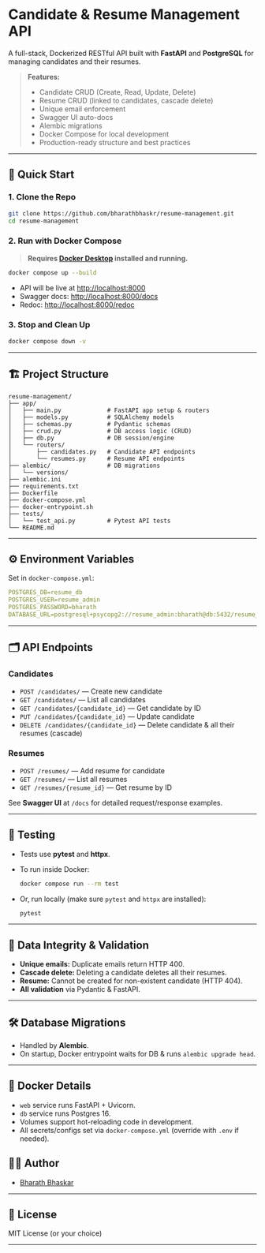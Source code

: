 # Candidate & Resume Management API

A full-stack, Dockerized RESTful API built with **FastAPI** and **PostgreSQL** for managing candidates and their resumes.

> **Features:**
>
> * Candidate CRUD (Create, Read, Update, Delete)
> * Resume CRUD (linked to candidates, cascade delete)
> * Unique email enforcement
> * Swagger UI auto-docs
> * Alembic migrations
> * Docker Compose for local development
> * Production-ready structure and best practices

---

## 🚀 Quick Start

### 1. **Clone the Repo**

```bash
git clone https://github.com/bharathbhaskr/resume-management.git
cd resume-management
```

### 2. **Run with Docker Compose**

> **Requires [Docker Desktop](https://www.docker.com/products/docker-desktop/) installed and running.**

```bash
docker compose up --build
```

* API will be live at [http://localhost:8000](http://localhost:8000)
* Swagger docs: [http://localhost:8000/docs](http://localhost:8000/docs)
* Redoc: [http://localhost:8000/redoc](http://localhost:8000/redoc)

### 3. **Stop and Clean Up**

```bash
docker compose down -v
```

---

## 🏗️ Project Structure

```
resume-management/
├── app/
│   ├── main.py             # FastAPI app setup & routers
│   ├── models.py           # SQLAlchemy models
│   ├── schemas.py          # Pydantic schemas
│   ├── crud.py             # DB access logic (CRUD)
│   ├── db.py               # DB session/engine
│   └── routers/
│       ├── candidates.py   # Candidate API endpoints
│       └── resumes.py      # Resume API endpoints
├── alembic/                # DB migrations
│   └── versions/
├── alembic.ini
├── requirements.txt
├── Dockerfile
├── docker-compose.yml
├── docker-entrypoint.sh
├── tests/
│   └── test_api.py         # Pytest API tests
└── README.md
```

---

## ⚙️ Environment Variables

Set in `docker-compose.yml`:

```yaml
POSTGRES_DB=resume_db
POSTGRES_USER=resume_admin
POSTGRES_PASSWORD=bharath
DATABASE_URL=postgresql+psycopg2://resume_admin:bharath@db:5432/resume_db
```

---

## 🗂️ API Endpoints

### Candidates

* `POST /candidates/` — Create new candidate
* `GET /candidates/` — List all candidates
* `GET /candidates/{candidate_id}` — Get candidate by ID
* `PUT /candidates/{candidate_id}` — Update candidate
* `DELETE /candidates/{candidate_id}` — Delete candidate & all their resumes (cascade)

### Resumes

* `POST /resumes/` — Add resume for candidate
* `GET /resumes/` — List all resumes
* `GET /resumes/{resume_id}` — Get resume by ID

See **Swagger UI** at `/docs` for detailed request/response examples.

---

## 🧪 Testing

* Tests use **pytest** and **httpx**.

* To run inside Docker:

  ```bash
  docker compose run --rm test
  ```

* Or, run locally (make sure `pytest` and `httpx` are installed):

  ```bash
  pytest
  ```

---

## 🔐 Data Integrity & Validation

* **Unique emails:** Duplicate emails return HTTP 400.
* **Cascade delete:** Deleting a candidate deletes all their resumes.
* **Resume:** Cannot be created for non-existent candidate (HTTP 404).
* **All validation** via Pydantic & FastAPI.

---

## 🛠️ Database Migrations

* Handled by **Alembic**.
* On startup, Docker entrypoint waits for DB & runs `alembic upgrade head`.

---

## 🐳 Docker Details

* `web` service runs FastAPI + Uvicorn.
* `db` service runs Postgres 16.
* Volumes support hot-reloading code in development.
* All secrets/configs set via `docker-compose.yml` (override with `.env` if needed).


## 🙋‍♂️ Author

* [Bharath Bhaskar](https://github.com/bharathbhaskr)

---

## 📝 License

MIT License (or your choice)

---
